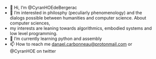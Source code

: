- 👋 Hi, I’m @CyranHOEdeBergerac
- 👀 I’m interested in philosphy (peculiarly phenomenology) and the dialogs possible between humanities and computer science. About computer sciences, 
- my interests are leaning towards algorithmics, embodied systems and low level programming.
- 🌱 I’m currently learning python and assembly
- 📫 How to reach me danael.carbonneau@protonmail.com or @CyranHOE on twitter

<!---
CyranHOEdeBergerac/CyranHOEdeBergerac is a ✨ special ✨ repository because its `README.md` (this file) appears on your GitHub profile.
You can click the Preview link to take a look at your changes.
--->
